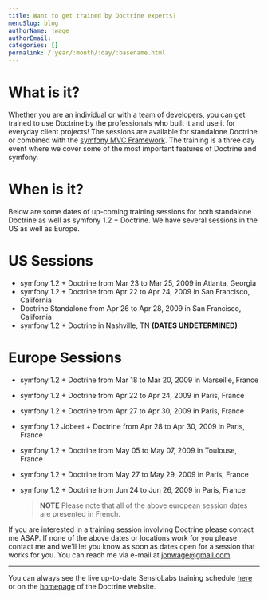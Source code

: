 ```yaml
---
title: Want to get trained by Doctrine experts?
menuSlug: blog
authorName: jwage 
authorEmail: 
categories: []
permalink: /:year/:month/:day/:basename.html
---
```

What is it?
===========

Whether you are an individual or with a team of developers, you can get
trained to use Doctrine by the professionals who built it and use it for
everyday client projects! The sessions are available for standalone
Doctrine or combined with the [symfony MVC
Framework](http://www.symfony-project.com). The training is a three day
event where we cover some of the most important features of Doctrine and
symfony.

When is it?
===========

Below are some dates of up-coming training sessions for both standalone
Doctrine as well as symfony 1.2 + Doctrine. We have several sessions in
the US as well as Europe.

US Sessions
===========

-   symfony 1.2 + Doctrine from Mar 23 to Mar 25, 2009 in Atlanta,
    Georgia
-   symfony 1.2 + Doctrine from Apr 22 to Apr 24, 2009 in San Francisco,
    California
-   Doctrine Standalone from Apr 26 to Apr 28, 2009 in San Francisco,
    California
-   symfony 1.2 + Doctrine in Nashville, TN **(DATES UNDETERMINED)**

Europe Sessions
===============

-   symfony 1.2 + Doctrine from Mar 18 to Mar 20, 2009 in Marseille,
    France
-   symfony 1.2 + Doctrine from Apr 22 to Apr 24, 2009 in Paris, France
-   symfony 1.2 + Doctrine from Apr 27 to Apr 30, 2009 in Paris, France
-   symfony 1.2 Jobeet + Doctrine from Apr 28 to Apr 30, 2009 in Paris,
    France
-   symfony 1.2 + Doctrine from May 05 to May 07, 2009 in Toulouse,
    France
-   symfony 1.2 + Doctrine from May 27 to May 29, 2009 in Paris, France
-   symfony 1.2 + Doctrine from Jun 24 to Jun 26, 2009 in Paris, France

    > **NOTE** Please note that all of the above european session dates
    > are presented in French.

If you are interested in a training session involving Doctrine please
contact me ASAP. If none of the above dates or locations work for you
please contact me and we'll let you know as soon as dates open for a
session that works for you. You can reach me via e-mail at
[jonwage@gmail.com](mailto:jonwage@gmail.com).

<hr />

You can always see the live up-to-date SensioLabs training schedule
[here](http://www.sensiolabs.com/en/training) or on the
[homepage](http://www.doctrine-project.org) of the Doctrine website.
